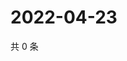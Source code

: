 # 2022-04-23

共 0 条

<!-- BEGIN WEIBO -->
<!-- 最后更新时间 Sat Apr 23 2022 20:26:23 GMT+0800 (China Standard Time) -->

<!-- END WEIBO -->
